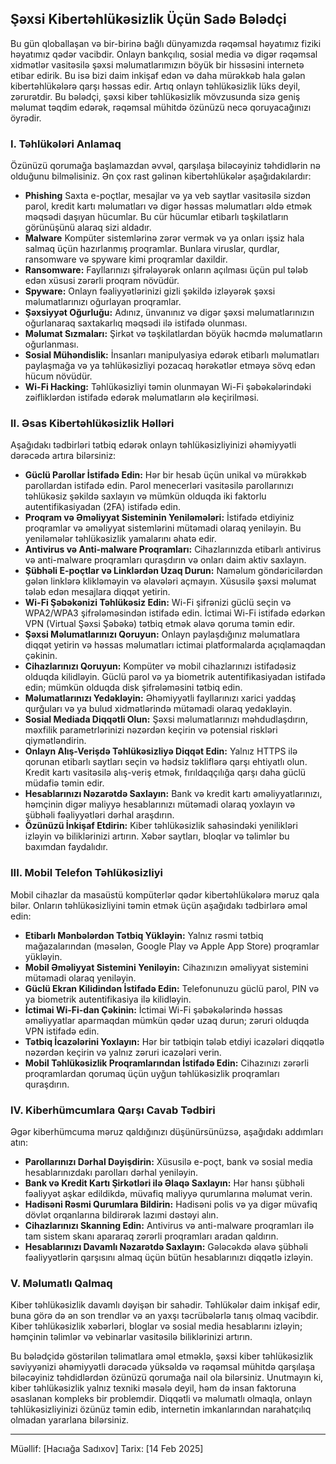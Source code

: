 ## Şəxsi Kibertəhlükəsizlik Üçün Sadə Bələdçi

Bu gün qloballaşan və bir-birinə bağlı dünyamızda rəqəmsal həyatımız fiziki həyatımız qədər vacibdir. Onlayn bankçılıq, sosial media və digər rəqəmsal xidmətlər vasitəsilə şəxsi məlumatlarımızın böyük bir hissəsini internetə etibar edirik. Bu isə bizi daim inkişaf edən və daha mürəkkəb hala gələn kibertəhlükələrə qarşı həssas edir. Artıq onlayn təhlükəsizlik lüks deyil, zərurətdir. Bu bələdçi, şəxsi kiber təhlükəsizlik mövzusunda sizə geniş məlumat təqdim edərək, rəqəmsal mühitdə özünüzü necə qoruyacağınızı öyrədir.

### I. Təhlükələri Anlamaq

Özünüzü qorumağa başlamazdan əvvəl, qarşılaşa biləcəyiniz təhdidlərin nə olduğunu bilməlisiniz. Ən çox rast gəlinən kibertəhlükələr aşağıdakılardır:

- **Phishing** Saxta e-poçtlar, mesajlar və ya veb saytlar vasitəsilə sizdən parol, kredit kartı məlumatları və digər həssas məlumatları əldə etmək məqsədi daşıyan hücumlar. Bu cür hücumlar etibarlı təşkilatların görünüşünü alaraq sizi aldadır.
- **Malware** Kompüter sistemlərinə zərər vermək və ya onları işsiz hala salmaq üçün hazırlanmış proqramlar. Bunlara viruslar, qurdlar, ransomware və spyware kimi proqramlar daxildir.
- **Ransomware:** Fayllarınızı şifrələyərək onların açılması üçün pul tələb edən xüsusi zərərli proqram növüdür.
- **Spyware:** Onlayn fəaliyyətlərinizi gizli şəkildə izləyərək şəxsi məlumatlarınızı oğurlayan proqramlar.
- **Şəxsiyyət Oğurluğu:** Adınız, ünvanınız və digər şəxsi məlumatlarınızın oğurlanaraq saxtakarlıq məqsədi ilə istifadə olunması.
- **Məlumat Sızmaları:** Şirkət və təşkilatlardan böyük həcmdə məlumatların oğurlanması.
- **Sosial Mühəndislik:** İnsanları manipulyasiya edərək etibarlı məlumatları paylaşmağa və ya təhlükəsizliyi pozacaq hərəkətlər etməyə sövq edən hücum növüdür.
- **Wi-Fi Hacking:** Təhlükəsizliyi təmin olunmayan Wi-Fi şəbəkələrindəki zəifliklərdən istifadə edərək məlumatların ələ keçirilməsi.

### II. Əsas Kibertəhlükəsizlik Həlləri

Aşağıdakı tədbirləri tətbiq edərək onlayn təhlükəsizliyinizi əhəmiyyətli dərəcədə artıra bilərsiniz:

- **Güclü Parollar İstifadə Edin:** Hər bir hesab üçün unikal və mürəkkəb parollardan istifadə edin. Parol menecerləri vasitəsilə parollarınızı təhlükəsiz şəkildə saxlayın və mümkün olduqda iki faktorlu autentifikasiyadan (2FA) istifadə edin.
- **Proqram və Əməliyyat Sisteminin Yeniləmələri:** İstifadə etdiyiniz proqramlar və əməliyyat sistemlərini mütəmadi olaraq yeniləyin. Bu yeniləmələr təhlükəsizlik yamalarını əhatə edir.
- **Antivirus və Anti-malware Proqramları:** Cihazlarınızda etibarlı antivirus və anti-malware proqramları quraşdırın və onları daim aktiv saxlayın.
- **Şübhəli E-poçtlar və Linklərdən Uzaq Durun:** Naməlum göndəricilərdən gələn linklərə klikləməyin və əlavələri açmayın. Xüsusilə şəxsi məlumat tələb edən mesajlara diqqət yetirin.
- **Wi-Fi Şəbəkənizi Təhlükəsiz Edin:** Wi-Fi şifrənizi güclü seçin və WPA2/WPA3 şifrələməsindən istifadə edin. İctimai Wi-Fi istifadə edərkən VPN (Virtual Şəxsi Şəbəkə) tətbiq etmək əlavə qoruma təmin edir.
- **Şəxsi Məlumatlarınızı Qoruyun:** Onlayn paylaşdığınız məlumatlara diqqət yetirin və həssas məlumatları ictimai platformalarda açıqlamaqdan çəkinin.
- **Cihazlarınızı Qoruyun:** Kompüter və mobil cihazlarınızı istifadəsiz olduqda kilidləyin. Güclü parol və ya biometrik autentifikasiyadan istifadə edin; mümkün olduqda disk şifrələməsini tətbiq edin.
- **Məlumatlarınızı Yedəkləyin:** Əhəmiyyətli fayllarınızı xarici yaddaş qurğuları və ya bulud xidmətlərində mütəmadi olaraq yedəkləyin.
- **Sosial Mediada Diqqətli Olun:** Şəxsi məlumatlarınızı məhdudlaşdırın, məxfilik parametrlərinizi nəzərdən keçirin və potensial riskləri qiymətləndirin.
- **Onlayn Alış-Verişdə Təhlükəsizliyə Diqqət Edin:** Yalnız HTTPS ilə qorunan etibarlı saytları seçin və hədsiz təkliflərə qarşı ehtiyatlı olun. Kredit kartı vasitəsilə alış-veriş etmək, fırıldaqçılığa qarşı daha güclü müdafiə təmin edir.
- **Hesablarınızı Nəzarətdə Saxlayın:** Bank və kredit kartı əməliyyatlarınızı, həmçinin digər maliyyə hesablarınızı mütəmadi olaraq yoxlayın və şübhəli fəaliyyətləri dərhal araşdırın.
- **Özünüzü İnkişaf Etdirin:** Kiber təhlükəsizlik sahəsindəki yenilikləri izləyin və biliklərinizi artırın. Xəbər saytları, bloqlar və təlimlər bu baxımdan faydalıdır.

### III. Mobil Telefon Təhlükəsizliyi

Mobil cihazlar da masaüstü kompüterlər qədər kibertəhlükələrə məruz qala bilər. Onların təhlükəsizliyini təmin etmək üçün aşağıdakı tədbirlərə əməl edin:

- **Etibarlı Mənbələrdən Tətbiq Yükləyin:** Yalnız rəsmi tətbiq mağazalarından (məsələn, Google Play və Apple App Store) proqramlar yükləyin.
- **Mobil Əməliyyat Sistemini Yeniləyin:** Cihazınızın əməliyyat sistemini mütəmadi olaraq yeniləyin.
- **Güclü Ekran Kilidindən İstifadə Edin:** Telefonunuzu güclü parol, PIN və ya biometrik autentifikasiya ilə kilidləyin.
- **İctimai Wi-Fi-dan Çəkinin:** İctimai Wi-Fi şəbəkələrində həssas əməliyyatlar aparmaqdan mümkün qədər uzaq durun; zəruri olduqda VPN istifadə edin.
- **Tətbiq İcazələrini Yoxlayın:** Hər bir tətbiqin tələb etdiyi icazələri diqqətlə nəzərdən keçirin və yalnız zəruri icazələri verin.
- **Mobil Təhlükəsizlik Proqramlarından İstifadə Edin:** Cihazınızı zərərli proqramlardan qorumaq üçün uyğun təhlükəsizlik proqramları quraşdırın.

### IV. Kiberhümcumlara Qarşı Cavab Tədbiri 

Əgər kiberhümcuma məruz qaldığınızı düşünürsünüzsə, aşağıdakı addımları atın:

- **Parollarınızı Dərhal Dəyişdirin:** Xüsusilə e-poçt, bank və sosial media hesablarınızdakı parolları dərhal yeniləyin.
- **Bank və Kredit Kartı Şirkətləri ilə Əlaqə Saxlayın:** Hər hansı şübhəli fəaliyyət aşkar edildikdə, müvafiq maliyyə qurumlarına məlumat verin.
- **Hadisəni Rəsmi Qurumlara Bildirin:** Hadisəni polis və ya digər müvafiq dövlət orqanlarına bildirərək lazımi dəstəyi alın.
- **Cihazlarınızı Skanning Edin:** Antivirus və anti-malware proqramları ilə tam sistem skanı apararaq zərərli proqramları aradan qaldırın.
- **Hesablarınızı Davamlı Nəzarətdə Saxlayın:** Gələcəkdə əlavə şübhəli fəaliyyətlərin qarşısını almaq üçün bütün hesablarınızı diqqətlə izləyin.

### V. Məlumatlı Qalmaq

Kiber təhlükəsizlik davamlı dəyişən bir sahədir. Təhlükələr daim inkişaf edir, buna görə də ən son trendlər və ən yaxşı təcrübələrlə tanış olmaq vacibdir. Kiber təhlükəsizlik xəbərləri, bloglar və sosial media hesablarını izləyin; həmçinin təlimlər və vebinarlar vasitəsilə biliklərinizi artırın.

Bu bələdçidə göstərilən təlimatlara əməl etməklə, şəxsi kiber təhlükəsizlik səviyyənizi əhəmiyyətli dərəcədə yüksəldə və rəqəmsal mühitdə qarşılaşa biləcəyiniz təhdidlərdən özünüzü qorumağa nail ola bilərsiniz. Unutmayın ki, kiber təhlükəsizlik yalnız texniki məsələ deyil, həm də insan faktoruna əsaslanan kompleks bir problemdir. Diqqətli və məlumatlı olmaqla, onlayn təhlükəsizliyinizi özünüz təmin edib, internetin imkanlarından narahatçılıq olmadan yararlana bilərsiniz.

---
Müəllif: [Hacıağa Sadıxov]
Tarix: [14 Feb 2025]
